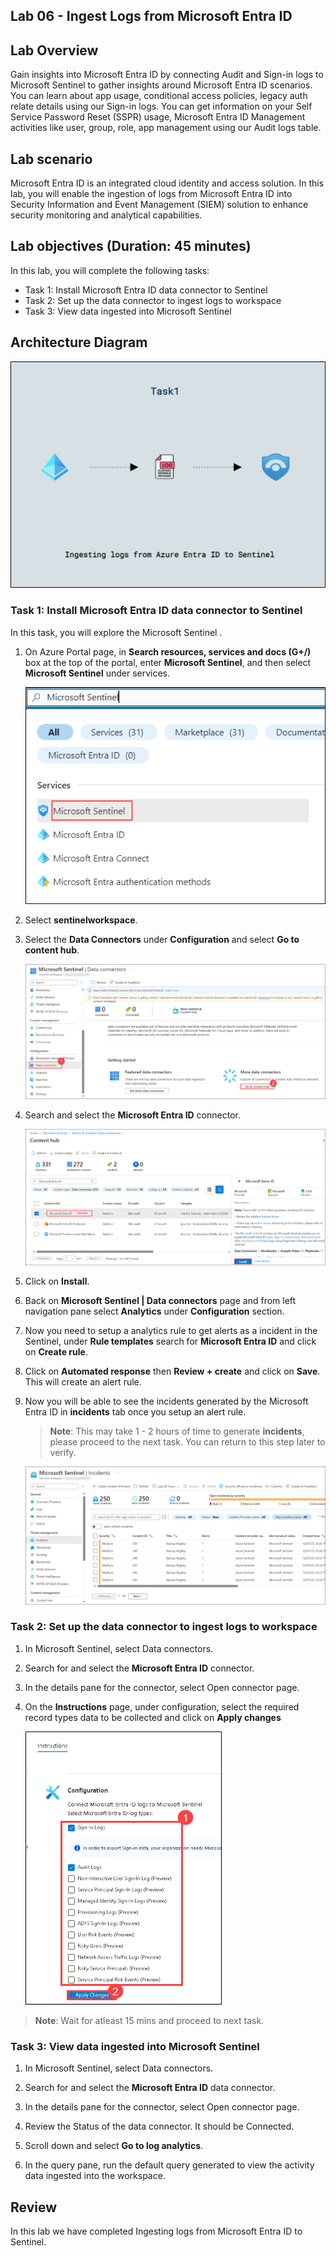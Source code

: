 ## Lab 06 - Ingest Logs from Microsoft Entra ID

## Lab Overview
Gain insights into Microsoft Entra ID by connecting Audit and Sign-in logs to Microsoft Sentinel to gather insights around Microsoft Entra ID scenarios. You can learn about app usage, conditional access policies, legacy auth relate details using our Sign-in logs. You can get information on your Self Service Password Reset (SSPR) usage, Microsoft Entra ID Management activities like user, group, role, app management using our Audit logs table.

## Lab scenario
Microsoft Entra ID is an integrated cloud identity and access solution. In this lab, you will enable the ingestion of logs from Microsoft Entra ID into Security Information and Event Management (SIEM) solution to enhance security monitoring and analytical capabilities.

## Lab objectives (Duration: 45 minutes)
In this lab, you will complete the following tasks:
- Task 1: Install Microsoft Entra ID data connector to Sentinel
- Task 2: Set up the data connector to ingest logs to workspace
- Task 3: View data ingested into Microsoft Sentinel

## Architecture Diagram

   ![](../media/lab08.png)

### Task 1: Install Microsoft Entra ID data connector to Sentinel

In this task, you will explore the Microsoft Sentinel .

1. On Azure Portal page, in **Search resources, services and docs (G+/)** box at the top of the portal, enter **Microsoft Sentinel**, and then select **Microsoft Sentinel** under services.

     ![Picture 1](../media/image_7.png)

1. Select **sentinelworkspace**.

1. Select the **Data Connectors** under **Configuration** and select **Go to content hub**.

     ![Picture 1](../media/image_44.png)

1. Search and select the **Microsoft Entra ID** connector.

   ![Picture 1](../media/image_45.png)

1. Click on **Install**.

1. Back on **Microsoft Sentinel | Data connectors** page and from left navigation pane select **Analytics** under **Configuration** section.
   
1. Now you need to setup a analytics rule to get alerts as a incident in the Sentinel, under **Rule templates** search for **Microsoft Entra ID** and click on  **Create 
   rule**.
   
1. Click on **Automated response** then **Review + create** and click on **Save**. This will create an alert rule.
   
1. Now you will be able to see the incidents generated by the Microsoft Entra ID in **incidents** tab once you setup an alert rule.

   >**Note**: This may take 1 - 2 hours of time to generate **incidents**, please proceed to the next task. You can return to this step later to verify.

   ![Picture 1](../media/image_54.png)   

### Task 2: Set up the data connector to ingest logs to workspace

1. In Microsoft Sentinel, select Data connectors.

1. Search for and select the **Microsoft Entra ID** connector.

1. In the details pane for the connector, select Open connector page.

1. On the **Instructions** page, under configuration, select the required record types data to be collected and click on **Apply changes**

   ![Picture 1](../media/s61.png)

  >**Note**: Wait for atleast 15 mins and proceed to next task.

### Task 3: View data ingested into Microsoft Sentinel

1. In Microsoft Sentinel, select Data connectors.

1. Search for and select the **Microsoft Entra ID** data connector.

1. In the details pane for the connector, select Open connector page.

1. Review the Status of the data connector. It should be Connected.

1. Scroll down and select **Go to log analytics**.

1. In the query pane, run the default query generated to view the activity data ingested into the workspace.
   
## Review
In this lab we have completed Ingesting logs from Microsoft Entra ID to Sentinel.
